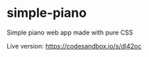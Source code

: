 # simple-piano
Simple piano web app made with pure CSS

Live version: https://codesandbox.io/s/dl42oc
